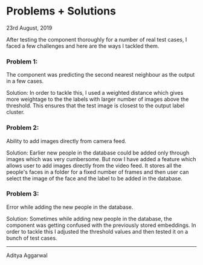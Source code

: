 # Problems + Solutions

23rd August, 2019

After testing the component thoroughly for a number of real test cases, I faced a few challenges and here are the ways I tackled them.

### Problem 1:

The component was predicting the second nearest neighbour as the output in a few cases.

Solution: In order to tackle this, I used a weighted distance which gives more weightage to the the labels with larger number of images above the threshold. This ensures that the test image is closest to the output label cluster.

### Problem 2:

Ability to add images directly from camera feed.

Solution: Earlier new people in the database could be added only through images which was very cumbersome. But now I have added a feature which allows user to add images directly from the video feed. It stores all the people's faces in a folder for a fixed number of frames and then user can select the image of the face and the label to be added in the database.

### Problem 3:

Error while adding the new people in the database.

Solution: Sometimes while adding new people in the database, the component was getting confused with the previously stored embeddings. In order to tackle this I adjusted the threshold values and then tested it on a bunch of test cases.

* * *
Aditya Aggarwal
